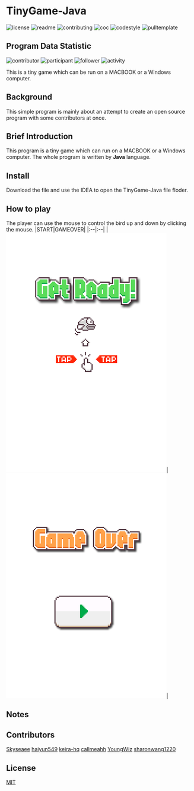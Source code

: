 # TinyGame-Java
![license](http://github.zhangqx.com/file-checker/github/Skyseaee/TinyGame-Java?path=LICENSE)
![readme](http://github.zhangqx.com/file-checker/github/Skyseaee/TinyGame-Java?path=README.md)
![contributing](http://github.zhangqx.com/file-checker/github/Skyseaee/TinyGame-Java?path=CONTRIBUTING.md)
![coc](http://github.zhangqx.com/file-checker/github/Skyseaee/TinyGame-Java?path=CODE_OF_CONDUCT.md)
![codestyle](http://github.zhangqx.com/file-checker/github/Skyseaee/TinyGame-Java?path=CODE_STYLE.md)
![pulltemplate](http://github.zhangqx.com/file-checker/github/Skyseaee/TinyGame-Java?path=.github/PULL_REQUEST_TEMPLATE.md)

## Program Data Statistic
![contributor](http://github.zhangqx.com/data/github/Skyseaee/TinyGame-Java?type=contributor)
![participant](http://github.zhangqx.com/data/github/Skyseaee/TinyGame-Java?type=participant)
![follower](http://github.zhangqx.com/data/github/Skyseaee/TinyGame-Java?type=follower)
![activity](http://github.zhangqx.com/data/github/Skyseaee/TinyGame-Java?type=activity)

This is a tiny game which can be run on a MACBOOK or a Windows computer.

## Background
This simple program is mainly about an attempt to create an open source program with some contributors at once.

## Brief Introduction
This program is a tiny game which can run on a MACBOOK or a Windows computer. The whole program is written by **Java** language.

## Install
Download the file and use the IDEA to open the TinyGame-Java file floder. 

## How to play
The player can use the mouse to control the bird up and down by clicking the mouse.
|START|GAMEOVER|
|:--|:--|
|![Image text](https://github.com/Skyseaee/TinyGame-Java/blob/master/resources/image/start.png)|![Image text](https://github.com/Skyseaee/TinyGame-Java/blob/master/resources/image/gameover.png)|


## Notes

## Contributors
[Skyseaee](https://github.com/Skyseaee) [haiyun549](https://github.com/haiyun549) [keira-hq](https://github.com/keira-hq) [callmeahh](https://github.com/callmeahh) [YoungWiz](https://github.com/YoungWiz) [sharonwang1220](https://github.com/sharonwang1220)
## License
[MIT](License) 
